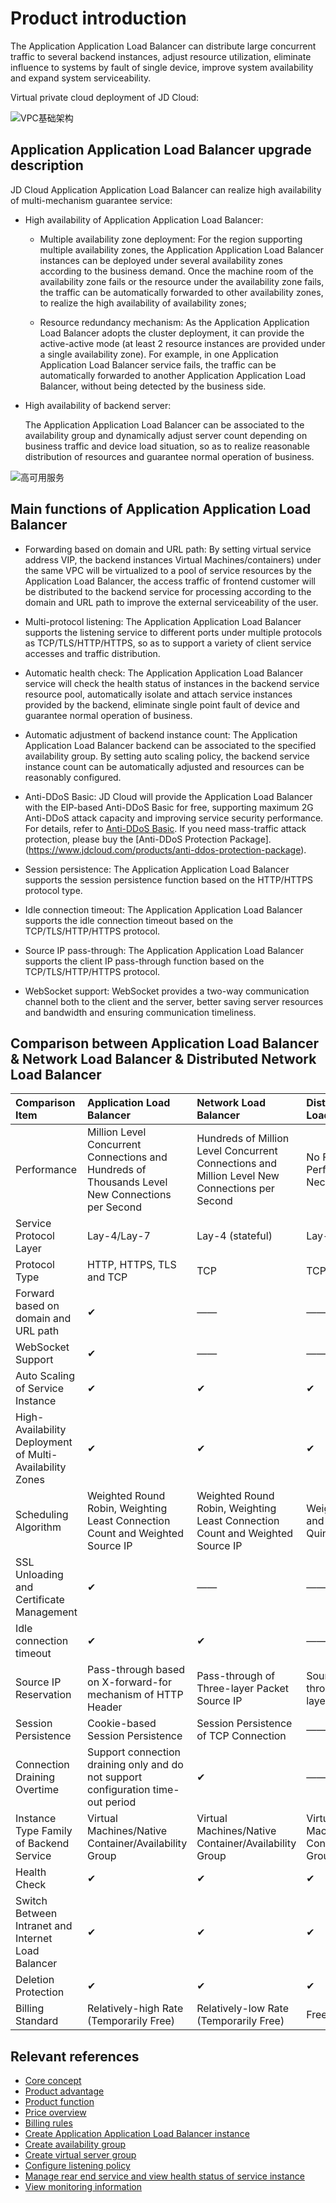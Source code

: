 # Product introduction

The Application Application Load Balancer can distribute large concurrent traffic to several backend instances, adjust resource utilization, eliminate influence to systems by fault of single device, improve system availability and expand system serviceability.

Virtual private cloud deployment of JD Cloud:

![VPC基础架构](../../../../image/Networking/ALB/ALB-001.png)

## Application Application Load Balancer upgrade description

JD Cloud Application Application Load Balancer can realize high availability of multi-mechanism guarantee service:

- High availability of Application Application Load Balancer:

	- Multiple availability zone deployment: For the region supporting multiple availability zones, the Application Application Load Balancer instances can be deployed under several availability zones according to the business demand. Once the machine room of the availability zone fails or the resource under the availability zone fails, the traffic can be automatically forwarded to other availability zones, to realize the high availability of availability zones;


	- Resource redundancy mechanism: As the Application Application Load Balancer adopts the cluster deployment, it can provide the active-active mode (at least 2 resource instances are provided under a single availability zone). For example, in one Application Application Load Balancer service fails, the traffic can be automatically forwarded to another Application Application Load Balancer, without being detected by the business side.

- High availability of backend server:

	The Application Application Load Balancer can be associated to the availability group and dynamically adjust server count depending on business traffic and device load situation, so as to realize reasonable distribution of resources and guarantee normal operation of business.

![高可用服务](../../../../image/Networking/ALB/ALB-008.png)

## Main functions of Application Application Load Balancer

- Forwarding based on domain and URL path: By setting virtual service address VIP, the backend instances Virtual Machines/containers) under the same VPC will be virtualized to a pool of service resources by the Application Load Balancer, the access traffic of frontend customer will be distributed to the backend service for processing according to the domain and URL path to improve the external serviceability of the user.

- Multi-protocol listening: The Application Application Load Balancer supports the listening service to different ports under multiple protocols as TCP/TLS/HTTP/HTTPS, so as to support a variety of client service accesses and traffic distribution.

- Automatic health check: The Application Application Load Balancer service will check the health status of instances in the backend service resource pool, automatically isolate and attach service instances provided by the backend, eliminate single point fault of device and guarantee normal operation of business.

- Automatic adjustment of backend instance count: The Application Application Load Balancer backend can be associated to the specified availability group. By setting auto scaling policy, the backend service instance count can be automatically adjusted and resources can be reasonably configured.

- Anti-DDoS Basic: JD Cloud will provide the Application Load Balancer with the EIP-based Anti-DDoS Basic for free, supporting maximum 2G Anti-DDoS attack capacity and improving service security performance. For details, refer to [Anti-DDoS Basic](https://docs.jdcloud.com/anti-ddos-basic/product-overview). If you need mass-traffic attack protection, please buy the [Anti-DDoS Protection Package].(https://www.jdcloud.com/products/anti-ddos-protection-package).

- Session persistence: The Application Application Load Balancer supports the session persistence function based on the HTTP/HTTPS protocol type.

- Idle connection timeout: The Application Application Load Balancer supports the idle connection timeout based on the TCP/TLS/HTTP/HTTPS protocol.

- Source IP pass-through: The Application Application Load Balancer supports the client IP pass-through function based on the TCP/TLS/HTTP/HTTPS protocol.

- WebSocket support: WebSocket provides a two-way communication channel both to the client and the server, better saving server resources and bandwidth and ensuring communication timeliness.

## Comparison between Application Load Balancer & Network Load Balancer & Distributed Network Load Balancer

| Comparison Item   |  Application Load Balancer | Network Load Balancer | Distributed Network Load Balancer |
|:-----|  :---- | :---- | :---- |
|Performance 	| Million Level Concurrent Connections and Hundreds of Thousands Level New Connections per Second | Hundreds of Million Level Concurrent Connections and Million Level New Connections per Second | No Forwarding Performance Bottle Neck |
|Service Protocol Layer |   Lay-4/Lay-7 | Lay-4 (stateful)| Lay-4 (Stateless)|
|Protocol Type	| HTTP, HTTPS, TLS and TCP | TCP | TCP |
|Forward based on domain and URL path| ✔ | —— | —— |
|WebSocket Support| ✔ | —— | —— |
|Auto Scaling of Service Instance | ✔ | ✔ | ✔ |
|High-Availability Deployment of Multi-Availability Zones | ✔ | ✔ | ✔ |
|Scheduling Algorithm	| Weighted Round Robin, Weighting Least Connection Count and Weighted Source IP | Weighted Round Robin, Weighting Least Connection Count and Weighted Source IP | Weighted Source IP and Weighted Quintuple Form |
|SSL Unloading and Certificate Management | ✔ | —— | —— |
|Idle connection timeout | ✔ | ✔ | —— |
|Source IP Reservation	| Pass-through based on X-forward-for mechanism of HTTP Header | Pass-through of Three-layer Packet Source IP | Source IP Pass-through of Three-layer Packet |
|Session Persistence | Cookie-based Session Persistence  |  Session Persistence of TCP Connection | —— |
|Connection Draining Overtime | Support connection draining only and do not support configuration time-out period |  ✔ | —— |
|Instance Type Family of Backend Service | Virtual Machines/Native Container/Availability Group| Virtual Machines/Native Container/Availability Group | Virtual Machines/Native Container/Availability Group |
|Health Check | ✔ | ✔ | ✔ |
|Switch Between Intranet and Internet Load Balancer	 | ✔ |	✔ | ✔ |
|Deletion Protection | ✔  | ✔ | ✔ |
|Billing Standard	| Relatively-high Rate (Temporarily Free)| Relatively-low Rate (Temporarily Free) | Free |

## Relevant references

- [Core concept](../Introduction/Core-Concepts.md)
- [Product advantage](../Introduction/Benefits.md)
- [Product function](../Introduction/Features.md)
- [Price overview](../Pricing/Price-Overview.md)
- [Billing rules](../Pricing/Billing-Rules.md)
- [Create Application Application Load Balancer instance](../Getting-Started/Create-Instance.md)
- [Create availability group](../Getting-Started/Create-AvailabilityGroup.md)
- [Create virtual server group](../Operation-Guide/TargetGroup-Management.md)
- [Configure listening policy](../Operation-Guide/Listener-Management.md)
- [Manage rear end service and view health status of service instance](../Operation-Guide/Backend-Management.md)
- [View monitoring information](../Operation-Guide/Monitoring.md)